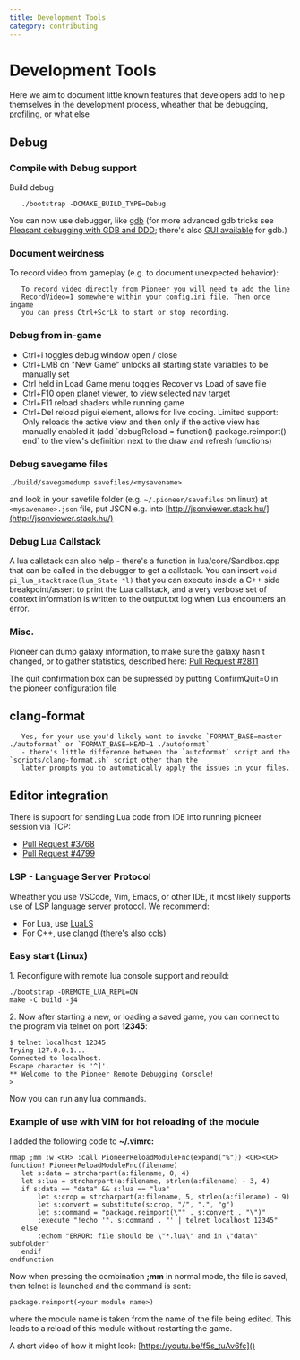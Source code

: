 ```yaml
---
title: Development Tools
category: contributing
---
```


# Development Tools

Here we aim to document little known features that developers add to help themselves in the development process, wheather that be debugging, [profiling](./profiling.md), or what else

## Debug

### Compile with Debug support

Build debug

`   ./bootstrap -DCMAKE_BUILD_TYPE=Debug`

You can now use debugger, like [gdb](https://felix-knorr.net/blog/using_gdb_directly.html) (for more advanced gdb tricks see [Pleasant debugging with GDB and DDD](https://begriffs.com/posts/2022-07-17-debugging-gdb-ddd.html); there's also [GUI available](https://github.com/epasveer/seer) for gdb.)

### Document weirdness

To record video from gameplay (e.g. to document unexpected behavior):

`   To record video directly from Pioneer you will need to add the line`  
`   RecordVideo=1 somewhere within your config.ini file. Then once ingame`  
`   you can press Ctrl+ScrLk to start or stop recording.`

### Debug from in-game

- Ctrl+i toggles debug window open / close
- Ctrl+LMB on "New Game" unlocks all starting state variables to be manually set
- Ctrl held in Load Game menu toggles Recover vs Load of save file
- Ctrl+F10 open planet viewer, to view selected nav target
- Ctrl+F11 reload shaders while running game
- Ctrl+Del reload pigui element, allows for live coding. Limited support: Only reloads the active view and then only if the active view has manually enabled it (add \`debugReload = function() package.reimport() end\` to the view's definition next to the draw and refresh functions)

### Debug savegame files

`./build/savegamedump savefiles/<mysavename>`

and look in your savefile folder (e.g. `~/.pioneer/savefiles` on linux) at `<mysavename>.json` file, put JSON e.g. into [http://jsonviewer.stack.hu/](http://jsonviewer.stack.hu/)

### Debug Lua Callstack

A lua callstack can also help - there's a function in lua/core/Sandbox.cpp that can be called in the debugger to get a callstack. You can insert `void pi_lua_stacktrace(lua_State *l)` that you can execute inside a C++ side breakpoint/assert to print the Lua callstack, and a very verbose set of context information is written to the output.txt log when Lua encounters an error.

### Misc.

Pioneer can dump galaxy information, to make sure the galaxy hasn't changed, or to gather statistics, described here:
[Pull Request #2811](https://github.com/pioneerspacesim/pioneer/pull/2811)

The quit confirmation box can be supressed by putting ConfirmQuit=0 in the pioneer configuration file

## clang-format

``    Yes, for your use you'd likely want to invoke `FORMAT_BASE=master ./autoformat` or `FORMAT_BASE=HEAD~1 ./autoformat` ``  
``    - there's little difference between the `autoformat` script and the `scripts/clang-format.sh` script other than the  ``  
`   latter prompts you to automatically apply the issues in your files.`

## Editor integration

There is support for sending Lua code from IDE into running pioneer session via TCP:
- [Pull Request #3768](https://github.com/pioneerspacesim/pioneer/pull/3768)
- [Pull Request #4799](https://github.com/pioneerspacesim/pioneer/pull/4799)

### LSP - Language Server Protocol
Wheather you use VSCode, Vim, Emacs, or other IDE, it most likely supports use of LSP language server protocol. We recommend:
- For Lua, use [LuaLS](https://github.com/LuaLS/lua-language-server)
- For C++, use [clangd](https://clangd.llvm.org/installation.html) (there's also [ccls](https://github.com/MaskRay/ccls))

### Easy start (Linux)

1\. Reconfigure with remote lua console support and rebuild:

`./bootstrap -DREMOTE_LUA_REPL=ON`  
`make -C build -j4`

2\. Now after starting a new, or loading a saved game, you can connect to the program via telnet on port **12345**:

`$ telnet localhost 12345`  
`Trying 127.0.0.1...`  
`Connected to localhost.`  
`Escape character is '^]'.`  
`** Welcome to the Pioneer Remote Debugging Console!`  
`>`

Now you can run any lua commands.

### Example of use with VIM for hot reloading of the module

I added the following code to **\~/.vimrc:**

`nmap ;mm :w <CR> :call PioneerReloadModuleFnc(expand("%")) <CR><CR>`
`function! PioneerReloadModuleFnc(filename)`  
`   let s:data = strcharpart(a:filename, 0, 4)`  
`   let s:lua = strcharpart(a:filename, strlen(a:filename) - 3, 4)`  
`   if s:data == "data" && s:lua == "lua"`  
`       let s:crop = strcharpart(a:filename, 5, strlen(a:filename) - 9)`  
`       let s:convert = substitute(s:crop, "/", ".", "g")`  
`       let s:command = "package.reimport(\"" . s:convert . "\")"`  
`       :execute "!echo '". s:command . "' | telnet localhost 12345"`  
`   else`  
`       :echom "ERROR: file should be \"*.lua\" and in \"data\" subfolder"`  
`   endif`  
`endfunction`

Now when pressing the combination **;mm** in normal mode, the file is saved, then telnet is launched and the command is sent:

`package.reimport(<your module name>)`

where the module name is taken from the name of the file being edited. This leads to a reload of this module without restarting the game.

A short video of how it might look: [https://youtu.be/f5s_tuAv6fc]()
